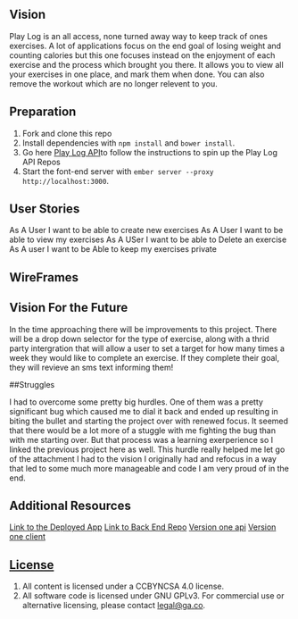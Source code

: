 
## Vision


Play Log is an all access, none turned away way to keep track of ones exercises.
A lot of applications focus on the end goal of losing weight and counting calories
but this one focuses instead on the enjoyment of each exercise and the process
which brought you there. It allows you to view all your exercises in one place,
and mark them when done. You can also remove the workout which are no longer
relevent to you.

## Preparation

1. Fork and clone this repo
1.  Install dependencies with `npm install` and `bower install`.
1. Go here [Play Log API](http://github.com/natGalynker/play-log-api)to follow the instructions to spin up the Play Log API Repos
1.  Start the font-end server with `ember server --proxy http://localhost:3000`.

## User Stories

As A User I want to be able to create new exercises
As A User I want to be able to view my exercises
As A USer I want to be able to Delete an exercise
As A user I want to be Able to keep my exercises private


## WireFrames



## Vision For the Future

In the time approaching there will be improvements to this project. There will
be a drop down selector for the type of exercise, along with a thrid party
intergration that will allow a user to set a target for how many times a week
they would like to complete an exercise. If they complete their goal, they will
revieve an sms text informing them!

##Struggles

I had to overcome some pretty big hurdles. One of them was a pretty significant
bug which caused me to dial it back and ended up resulting in biting the bullet
and starting the project over with renewed focus. It seemed that there would be
a lot more of a stuggle with me fighting the bug than with me starting over. But that
process was a learning exerperience so I linked the previous project here as well.
This hurdle really helped me let go of the attachment I had to the vision I originally had and refocus in a way that led to some much more manageable and code I am very
proud of in the end.

## Additional Resources
[Link to the Deployed App](http://natGalynker.guthub.io/play-log-client)
[Link to Back End Repo](http://github.com/natGalynker/play-log-api)
[Version one api](http://github.com/natGalynker/play-together-api)
[Version one client](http://github.com/natGalynker/play-together-client)

## [License](LICENSE)

1.  All content is licensed under a CC­BY­NC­SA 4.0 license.
1.  All software code is licensed under GNU GPLv3. For commercial use or
    alternative licensing, please contact legal@ga.co.
